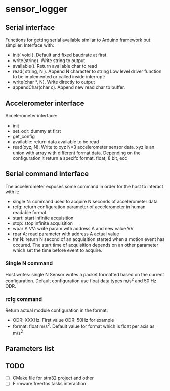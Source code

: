 # sensor_logger
## Serial interface
Functions for getting serial available similar to Arduino framework but simplier. Interface with:
- init( void ). Default and fixed baudrate at first.
- write(string). Write string to output
- available(). Return available char to read
- read( string, N ). Append N character to string
Low level driver function to be implemented or called inside interrupt:
- write(char *, N). Write directly to output
- appendChar(char c). Append new read char to buffer.

## Accelerometer interface
Accelerometer interface:
- init
- set_odr: dummy at first
- get_config
- available: return data available to be read
- read(xyz, N). Write to xyz N*3 accelerometer sensor data. xyz is an union with array with different format data.
    Depending on the configuration it return a specifc format. float, 8 bit, ecc

## Serial command interface
The accelerometer exposes some command in order for the host to interact with it:
- single N: command used to acquire N seconds of accelerometer data
- rcfg: return configuration parameter of accelerometer in human readable format.
- start: start infinite acquisition
- stop: stop infinite acquisition
- wpar A VV: write param with address A and new value VV
- rpar A: read parameter with address A actual value
- thr N: return N second of an acquisition started when a motion event has occured. The start time of acquisition depends on an other parameter which set the time before event to acquire.

### Single N command
Host writes: single N
Sensor writes a packet formatted based on the current configuration. Default configuration use float data types m/s<sup>2</sup> and 50 Hz ODR.

### rcfg command
Return actual module configuration in the format:
- ODR: XXXHz. First value ODR: 50Hz for example
- format: float m/s<sup>2</sup>. Default value for format which is float per axis as m/s<sup>2</sup>

## Parameters list

## TODO
- [ ] CMake file for stm32 project and other
- [ ] Firmware freertos tasks interaction